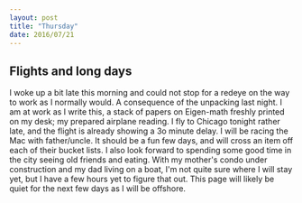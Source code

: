 ```yaml
---
layout: post
title: "Thursday"
date: 2016/07/21
---
```

Flights and long days
---
I woke up a bit late this morning and could not stop for a redeye on the way to work as I normally would. A consequence of the unpacking last night. I am at work as I write this, a stack of papers on Eigen-math freshly printed on my desk; my prepared airplane reading. I fly to Chicago tonight rather late, and the flight is already showing a 3o minute delay. I will be racing the Mac with father/uncle. It should be a fun few days, and will cross an item off each of their bucket lists. I also look forward to spending some good time in the city seeing old friends and eating. With my mother's condo under construction and my dad living on a boat, I'm not quite sure where I will stay yet, but I have a few hours yet to figure that out. This page will likely be quiet for the next few days as I will be offshore. 
